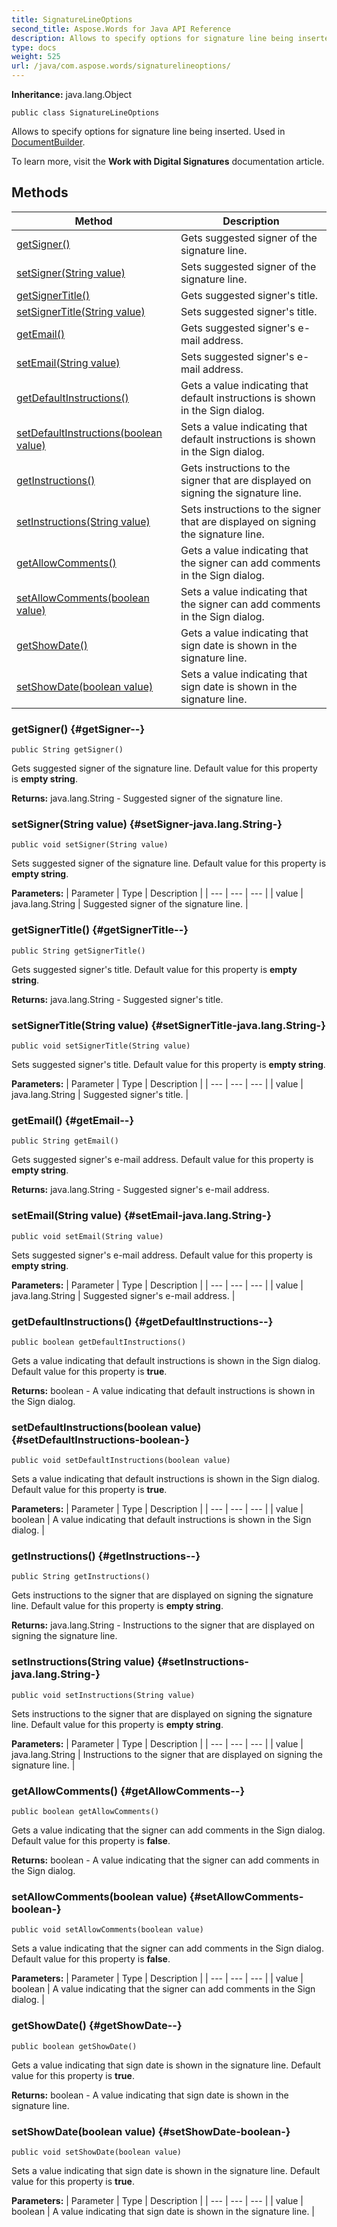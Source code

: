 ```yaml
---
title: SignatureLineOptions
second_title: Aspose.Words for Java API Reference
description: Allows to specify options for signature line being inserted.
type: docs
weight: 525
url: /java/com.aspose.words/signaturelineoptions/
---
```


**Inheritance:**
java.lang.Object
```
public class SignatureLineOptions
```

Allows to specify options for signature line being inserted. Used in [DocumentBuilder](../../com.aspose.words/documentbuilder).

To learn more, visit the **Work with Digital Signatures** documentation article.
## Methods

| Method | Description |
| --- | --- |
| [getSigner()](#getSigner--) | Gets suggested signer of the signature line. |
| [setSigner(String value)](#setSigner-java.lang.String-) | Sets suggested signer of the signature line. |
| [getSignerTitle()](#getSignerTitle--) | Gets suggested signer's title. |
| [setSignerTitle(String value)](#setSignerTitle-java.lang.String-) | Sets suggested signer's title. |
| [getEmail()](#getEmail--) | Gets suggested signer's e-mail address. |
| [setEmail(String value)](#setEmail-java.lang.String-) | Sets suggested signer's e-mail address. |
| [getDefaultInstructions()](#getDefaultInstructions--) | Gets a value indicating that default instructions is shown in the Sign dialog. |
| [setDefaultInstructions(boolean value)](#setDefaultInstructions-boolean-) | Sets a value indicating that default instructions is shown in the Sign dialog. |
| [getInstructions()](#getInstructions--) | Gets instructions to the signer that are displayed on signing the signature line. |
| [setInstructions(String value)](#setInstructions-java.lang.String-) | Sets instructions to the signer that are displayed on signing the signature line. |
| [getAllowComments()](#getAllowComments--) | Gets a value indicating that the signer can add comments in the Sign dialog. |
| [setAllowComments(boolean value)](#setAllowComments-boolean-) | Sets a value indicating that the signer can add comments in the Sign dialog. |
| [getShowDate()](#getShowDate--) | Gets a value indicating that sign date is shown in the signature line. |
| [setShowDate(boolean value)](#setShowDate-boolean-) | Sets a value indicating that sign date is shown in the signature line. |
### getSigner() {#getSigner--}
```
public String getSigner()
```


Gets suggested signer of the signature line. Default value for this property is **empty string**.

**Returns:**
java.lang.String - Suggested signer of the signature line.
### setSigner(String value) {#setSigner-java.lang.String-}
```
public void setSigner(String value)
```


Sets suggested signer of the signature line. Default value for this property is **empty string**.

**Parameters:**
| Parameter | Type | Description |
| --- | --- | --- |
| value | java.lang.String | Suggested signer of the signature line. |

### getSignerTitle() {#getSignerTitle--}
```
public String getSignerTitle()
```


Gets suggested signer's title. Default value for this property is **empty string**.

**Returns:**
java.lang.String - Suggested signer's title.
### setSignerTitle(String value) {#setSignerTitle-java.lang.String-}
```
public void setSignerTitle(String value)
```


Sets suggested signer's title. Default value for this property is **empty string**.

**Parameters:**
| Parameter | Type | Description |
| --- | --- | --- |
| value | java.lang.String | Suggested signer's title. |

### getEmail() {#getEmail--}
```
public String getEmail()
```


Gets suggested signer's e-mail address. Default value for this property is **empty string**.

**Returns:**
java.lang.String - Suggested signer's e-mail address.
### setEmail(String value) {#setEmail-java.lang.String-}
```
public void setEmail(String value)
```


Sets suggested signer's e-mail address. Default value for this property is **empty string**.

**Parameters:**
| Parameter | Type | Description |
| --- | --- | --- |
| value | java.lang.String | Suggested signer's e-mail address. |

### getDefaultInstructions() {#getDefaultInstructions--}
```
public boolean getDefaultInstructions()
```


Gets a value indicating that default instructions is shown in the Sign dialog. Default value for this property is **true**.

**Returns:**
boolean - A value indicating that default instructions is shown in the Sign dialog.
### setDefaultInstructions(boolean value) {#setDefaultInstructions-boolean-}
```
public void setDefaultInstructions(boolean value)
```


Sets a value indicating that default instructions is shown in the Sign dialog. Default value for this property is **true**.

**Parameters:**
| Parameter | Type | Description |
| --- | --- | --- |
| value | boolean | A value indicating that default instructions is shown in the Sign dialog. |

### getInstructions() {#getInstructions--}
```
public String getInstructions()
```


Gets instructions to the signer that are displayed on signing the signature line. Default value for this property is **empty string**.

**Returns:**
java.lang.String - Instructions to the signer that are displayed on signing the signature line.
### setInstructions(String value) {#setInstructions-java.lang.String-}
```
public void setInstructions(String value)
```


Sets instructions to the signer that are displayed on signing the signature line. Default value for this property is **empty string**.

**Parameters:**
| Parameter | Type | Description |
| --- | --- | --- |
| value | java.lang.String | Instructions to the signer that are displayed on signing the signature line. |

### getAllowComments() {#getAllowComments--}
```
public boolean getAllowComments()
```


Gets a value indicating that the signer can add comments in the Sign dialog. Default value for this property is **false**.

**Returns:**
boolean - A value indicating that the signer can add comments in the Sign dialog.
### setAllowComments(boolean value) {#setAllowComments-boolean-}
```
public void setAllowComments(boolean value)
```


Sets a value indicating that the signer can add comments in the Sign dialog. Default value for this property is **false**.

**Parameters:**
| Parameter | Type | Description |
| --- | --- | --- |
| value | boolean | A value indicating that the signer can add comments in the Sign dialog. |

### getShowDate() {#getShowDate--}
```
public boolean getShowDate()
```


Gets a value indicating that sign date is shown in the signature line. Default value for this property is **true**.

**Returns:**
boolean - A value indicating that sign date is shown in the signature line.
### setShowDate(boolean value) {#setShowDate-boolean-}
```
public void setShowDate(boolean value)
```


Sets a value indicating that sign date is shown in the signature line. Default value for this property is **true**.

**Parameters:**
| Parameter | Type | Description |
| --- | --- | --- |
| value | boolean | A value indicating that sign date is shown in the signature line. |

